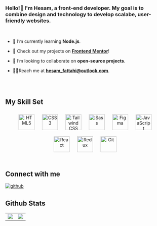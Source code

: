 ### Hello!👋 I'm Hesam, a front-end developer. My goal is to combine design and technology to develop scalabe, user-friendly websites. 
  <br />

- 🌱 I’m currently learning **Node.js**.  
  

- 🔎 Check out my projects on **[Frontend Mentor](https://www.frontendmentor.io/profile/hesamf01)**!  
  

- 👯 I’m looking to collaborate on **open-source projects**.  
  

- 👨‍💼Reach me at  **hesam_fattahi@outlook.com**.  
  

<br/>  

  

<br/>  


## My Skill Set  
<div align="center">  
<a href="https://en.wikipedia.org/wiki/HTML5" target="_blank"><img style="margin: 10px" src="https://profilinator.rishav.dev/skills-assets/html5-original-wordmark.svg" alt="HTML5" height="50" /></a>  
<a href="https://www.w3schools.com/css/" target="_blank"><img style="margin: 10px" src="https://profilinator.rishav.dev/skills-assets/css3-original-wordmark.svg" alt="CSS3" height="50" /></a>  
<a href="https://www.tailwindcss.com/" target="_blank"><img style="margin: 10px" src="https://profilinator.rishav.dev/skills-assets/tailwindcss.svg" alt="Tailwind CSS" height="50" /></a>  
<a href="https://sass-lang.com/" target="_blank"><img style="margin: 10px" src="https://profilinator.rishav.dev/skills-assets/sass-original.svg" alt="Sass" height="50" /></a>  
<a href="https://www.figma.com/" target="_blank"><img style="margin: 10px" src="https://profilinator.rishav.dev/skills-assets/figma-icon.svg" alt="Figma" height="50" /></a>  
<a href="https://www.javascript.com/" target="_blank"><img style="margin: 10px" src="https://profilinator.rishav.dev/skills-assets/javascript-original.svg" alt="JavaScript" height="50" /></a>  
<a href="https://reactjs.org/" target="_blank"><img style="margin: 10px" src="https://profilinator.rishav.dev/skills-assets/react-original-wordmark.svg" alt="React" height="50" /></a>  
<a href="https://redux.js.org/" target="_blank"><img style="margin: 10px" src="https://profilinator.rishav.dev/skills-assets/redux-original.svg" alt="Redux" height="50" /></a>  
<a href="https://github.com/" target="_blank"><img style="margin: 10px" src="https://profilinator.rishav.dev/skills-assets/git-scm-icon.svg" alt="Git" height="50" /></a>  
</div>  

<br/>  


## Connect with me  
<a href="https://github.com/hesam-fattahi" target="_blank">
<img src=https://img.shields.io/badge/github-%2324292e.svg?&style=for-the-badge&logo=github&logoColor=white alt=github style="margin-bottom: 5px;" />
</a>  
  

<br/>  


## Github Stats 
<table><tr><td valign="top" width="50%">
<img src="https://github-readme-stats.vercel.app/api?username=hesam-fattahi&show_icons=true&count_private=true&hide_border=true" align="center" />
</td><td valign="top" width="50%">
  <img src="https://streak-stats.demolab.com?user=hesam-fattahi&theme=radical&hide_border=true&border_radius=5" align="center" />
</td></tr></table>
<br />
